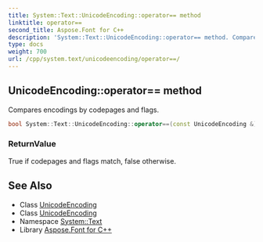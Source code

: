 ```yaml
---
title: System::Text::UnicodeEncoding::operator== method
linktitle: operator==
second_title: Aspose.Font for C++
description: 'System::Text::UnicodeEncoding::operator== method. Compares encodings by codepages and flags in C++.'
type: docs
weight: 700
url: /cpp/system.text/unicodeencoding/operator==/
---
```

## UnicodeEncoding::operator== method


Compares encodings by codepages and flags.

```cpp
bool System::Text::UnicodeEncoding::operator==(const UnicodeEncoding &) const
```


### ReturnValue

True if codepages and flags match, false otherwise.

## See Also

* Class [UnicodeEncoding](../)
* Class [UnicodeEncoding](../)
* Namespace [System::Text](../../)
* Library [Aspose.Font for C++](../../../)
